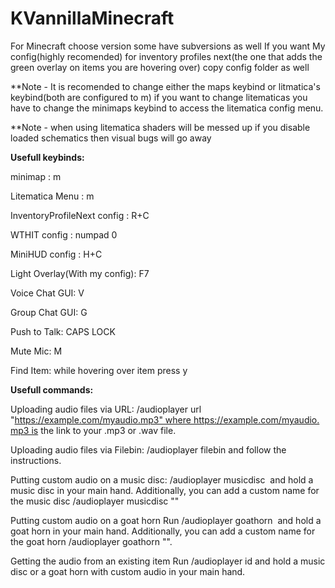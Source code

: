 # KVannillaMinecraft
For Minecraft  choose version some have subversions as well
If you want My config(highly recomended) for inventory profiles next(the one that adds the green overlay on items you are hovering over) copy config folder as well

**Note - It is recomended to change either the maps keybind or litmatica's keybind(both are configured to m) if you want to change litematicas you have to change the minimaps keybind to access the litematica config menu.

**Note - when using litematica shaders will be messed up if you disable loaded schematics then visual bugs will go away

**Usefull keybinds:**

minimap : m

Litematica Menu : m

InventoryProfileNext config : R+C

WTHIT config : numpad 0

MiniHUD config : H+C

Light Overlay(With my config): F7

Voice Chat GUI: V

Group Chat GUI: G

Push to Talk: CAPS LOCK

Mute Mic: M

Find Item: while hovering over item press y



**Usefull commands:**

Uploading audio files via URL:
/audioplayer url "https://example.com/myaudio.mp3" where https://example.com/myaudio.mp3 is the link to your .mp3 or .wav file.

Uploading audio files via Filebin: 
/audioplayer filebin and follow the instructions.

Putting custom audio on a music disc:
/audioplayer musicdisc <ID> and hold a music disc in your main hand. Additionally, you can add a custom name for the music disc /audioplayer musicdisc <ID> "<CUSTOM-TEXT>"

Putting custom audio on a goat horn
Run /audioplayer goathorn <ID> and hold a goat horn in your main hand. Additionally, you can add a custom name for the goat horn /audioplayer goathorn <ID> "<CUSTOM-TEXT>".

Getting the audio from an existing item
Run /audioplayer id and hold a music disc or a goat horn with custom audio in your main hand.


